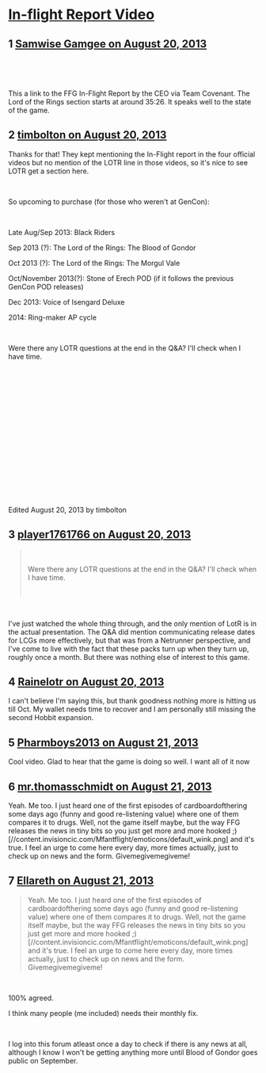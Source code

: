 # [In-flight Report Video](https://community.fantasyflightgames.com/topic/88813-in-flight-report-video/)

## 1 [Samwise Gamgee on August 20, 2013](https://community.fantasyflightgames.com/topic/88813-in-flight-report-video/?do=findComment&comment=844973)

 

 

This a link to the FFG In-Flight Report by the CEO via Team Covenant. The Lord of the Rings section starts at around 35:26. It speaks well to the state of the game.

## 2 [timbolton on August 20, 2013](https://community.fantasyflightgames.com/topic/88813-in-flight-report-video/?do=findComment&comment=845011)

Thanks for that! They kept mentioning the In-Flight report in the four official videos but no mention of the LOTR line in those videos, so it's nice to see LOTR get a section here.

 

So upcoming to purchase (for those who weren't at GenCon):

 

Late Aug/Sep 2013: Black Riders

Sep 2013 (?): The Lord of the Rings: The Blood of Gondor

Oct 2013 (?): The Lord of the Rings: The Morgul Vale

Oct/November 2013(?): Stone of Erech POD (if it follows the previous GenCon POD releases)

Dec 2013: Voice of Isengard Deluxe

2014: Ring-maker AP cycle

 

Were there any LOTR questions at the end in the Q&A? I'll check when I have time.

 

 

 

 

 

 

 

 

 

Edited August 20, 2013 by timbolton

## 3 [player1761766 on August 20, 2013](https://community.fantasyflightgames.com/topic/88813-in-flight-report-video/?do=findComment&comment=845075)

>  
> 
> Were there any LOTR questions at the end in the Q&A? I'll check when I have time.
> 
>  

 

I've just watched the whole thing through, and the only mention of LotR is in the actual presentation. The Q&A did mention communicating release dates for LCGs more effectively, but that was from a Netrunner perspective, and I've come to live with the fact that these packs turn up when they turn up, roughly once a month. But there was nothing else of interest to this game.

## 4 [Rainelotr on August 20, 2013](https://community.fantasyflightgames.com/topic/88813-in-flight-report-video/?do=findComment&comment=845458)

I can't believe I'm saying this, but thank goodness nothing more is hitting us till Oct. My wallet needs time to recover and I am personally still missing the second Hobbit expansion. 

## 5 [Pharmboys2013 on August 21, 2013](https://community.fantasyflightgames.com/topic/88813-in-flight-report-video/?do=findComment&comment=845781)

Cool video. Glad to hear that the game is doing so well. I want all of it now

## 6 [mr.thomasschmidt on August 21, 2013](https://community.fantasyflightgames.com/topic/88813-in-flight-report-video/?do=findComment&comment=845980)

Yeah. Me too. I just heard one of the first episodes of cardboardofthering some days ago (funny and good re-listening value) where one of them compares it to drugs. Well, not the game itself maybe, but the way FFG releases the news in tiny bits so you just get more and more hooked ;) [//content.invisioncic.com/Mfantflight/emoticons/default_wink.png] and it's true. I feel an urge to come here every day, more times actually, just to check up on news and the form. Givemegivemegiveme!

## 7 [Ellareth on August 21, 2013](https://community.fantasyflightgames.com/topic/88813-in-flight-report-video/?do=findComment&comment=846223)

> Yeah. Me too. I just heard one of the first episodes of cardboardofthering some days ago (funny and good re-listening value) where one of them compares it to drugs. Well, not the game itself maybe, but the way FFG releases the news in tiny bits so you just get more and more hooked ;) [//content.invisioncic.com/Mfantflight/emoticons/default_wink.png] and it's true. I feel an urge to come here every day, more times actually, just to check up on news and the form. Givemegivemegiveme!

 

100% agreed.

I think many people (me included) needs their monthly fix.

 

I log into this forum atleast once a day to check if there is any news at all, although I know I won't be getting anything more until Blood of Gondor goes public on September.

